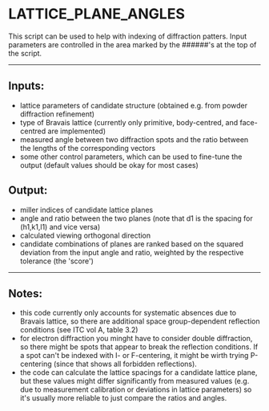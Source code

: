 # LATTICE_PLANE_ANGLES

This script can be used to help with indexing of diffraction patters. 
Input parameters are controlled in the area marked by the ######'s at the top of the script.

----------------------
## Inputs:
 - lattice parameters of candidate structure (obtained e.g. from powder diffraction refinement)
 - type of Bravais lattice (currently only primitive, body-centred, and face-centred are implemented)
 - measured angle between two diffraction spots and the ratio between the lengths of the corresponding vectors
 - some other control parameters, which can be used to fine-tune the output (default values should be okay for most cases)
 
 ## Output:
 - miller indices of candidate lattice planes
 - angle and ratio between the two planes (note that d1 is the spacing for (h1,k1,l1) and vice versa)
 - calculated viewing orthogonal direction
 - candidate combinations of planes are ranked based on the squared deviation from the input angle and ratio, weighted by the respective tolerance (the 'score') 
----------------------

## Notes:
 - this code currently only accounts for systematic absences due to Bravais lattice, so there are additional space group-dependent reflection conditions (see ITC vol A, table 3.2)
 - for electron diffraction you minght have to consider double diffraction, so there might be spots that appear to break the reflection conditions.
   If a spot can't be indexed with I- or F-centering, it might be wirth trying P-centering (since that shows all forbidden reflections).
 - the code can calculate the lattice spacings for a candidate lattice plane, but these values might differ significantly from measured values (e.g. due to measurement calibration or deviations in lattice parameters)
   so it's usually more reliable to just compare the ratios and angles.
